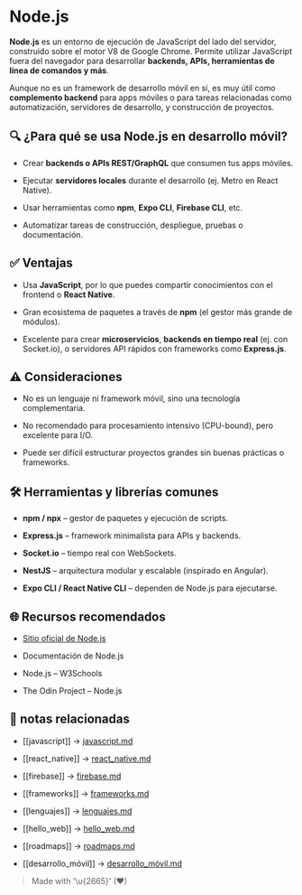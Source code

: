 # Node.js

**Node.js** es un entorno de ejecución de JavaScript del lado del servidor, construido sobre el motor V8 de Google Chrome. Permite utilizar JavaScript fuera del navegador para desarrollar **backends, APIs, herramientas de línea de comandos y más**.

Aunque no es un framework de desarrollo móvil en sí, es muy útil como **complemento backend** para apps móviles o para tareas relacionadas como automatización, servidores de desarrollo, y construcción de proyectos.

## 🔍 ¿Para qué se usa Node.js en desarrollo móvil?

- Crear **backends o APIs REST/GraphQL** que consumen tus apps móviles.  
  
- Ejecutar **servidores locales** durante el desarrollo (ej. Metro en React Native).  
  
- Usar herramientas como **npm**, **Expo CLI**, **Firebase CLI**, etc.  
  
- Automatizar tareas de construcción, despliegue, pruebas o documentación.  
  

## ✅ Ventajas

- Usa **JavaScript**, por lo que puedes compartir conocimientos con el frontend o **React Native**.  
  
- Gran ecosistema de paquetes a través de **npm** (el gestor más grande de módulos).  
  
- Excelente para crear **microservicios**, **backends en tiempo real** (ej. con Socket.io), o servidores API rápidos con frameworks como **Express.js**.  
  

## ⚠️ Consideraciones

- No es un lenguaje ni framework móvil, sino una tecnología complementaria.  
  
- No recomendado para procesamiento intensivo (CPU-bound), pero excelente para I/O.  
  
- Puede ser difícil estructurar proyectos grandes sin buenas prácticas o frameworks.  
  

## 🛠️ Herramientas y librerías comunes

- **npm / npx** – gestor de paquetes y ejecución de scripts.  
  
- **Express.js** – framework minimalista para APIs y backends.  
  
- **Socket.io** – tiempo real con WebSockets.  
  
- **NestJS** – arquitectura modular y escalable (inspirado en Angular).  
  
- **Expo CLI / React Native CLI** – dependen de Node.js para ejecutarse.  
  
## 🌐 Recursos recomendados

- [Sitio oficial de Node.js](https://nodejs.org/)  
  
- Documentación de Node.js  
  
- Node.js – W3Schools  
  
- The Odin Project – Node.js  

## 🔗 notas relacionadas

- [[javascript]] → [javascript.md](javascript.md)  
  
- [[react_native]] → [react_native.md](react_native.md)  
  
- [[firebase]] → [firebase.md](firebase.md)  
  
- [[frameworks]] → [frameworks.md](frameworks.md)  
  
- [[lenguajes]] → [lenguajes.md](lenguajes.md)  
  
- [[hello_web]] → [hello_web.md](hello_web.md)  
  
- [[roadmaps]] → [roadmaps.md](roadmaps.md)  
  
- [[desarrollo_móvil]] → [desarrollo_móvil.md](desarrollo_móvil.md)  
  
> Made with '\u{2665}' (♥)
